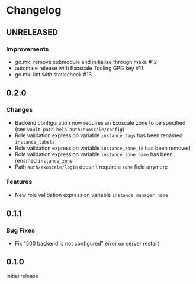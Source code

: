 # Changelog

## UNRELEASED

### Improvements

- go.mk: remove submodule and initialize through make #12 
- automate release with Exoscale Tooling GPG key #11
- go.mk: lint with staticcheck #13 

## 0.2.0

### Changes

- Backend configuration now requires an Exoscale zone to be specified (see `vault path-help auth/exoscale/config`)
- Role validation expression variable `instance_tags` has been renamed `instance_labels`
- Role validation expression variable `instance_zone_id` has been removed
- Role validation expression variable `instance_zone_name` has been renamed `instance_zone`
- Path `auth/exoscale/login` doesn't require a `zone` field anymore

### Features

- New role validation expression variable `instance_manager_name`


## 0.1.1

### Bug Fixes

- Fix "500 backend is not configured" error on server restart


## 0.1.0

Initial release
